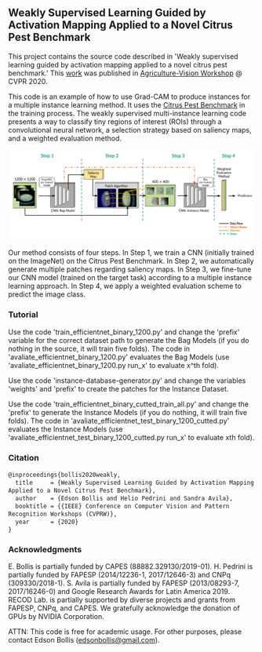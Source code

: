## Weakly Supervised Learning Guided by Activation Mapping Applied to a Novel Citrus Pest Benchmark

This project contains the source code described in 'Weakly supervised learning guided by activation mapping applied to a novel citrus pest benchmark.' This [work](https://arxiv.org/pdf/2004.11252.pdf) was published in [Agriculture-Vision Workshop](https://github.com/SHI-Labs/Agriculture-Vision) @ CVPR 2020.

This code is an example of how to use Grad-CAM to produce instances for a multiple instance learning method. It uses the [Citrus Pest Benchmark](https://github.com/edsonbollis/Citrus-Pest-Benchmark) in the training process. The weakly supervised multi-instance learning code presents a way to classify tiny regions of interest (ROIs) through a convolutional neural network, a selection strategy based on saliency maps, and a weighted evaluation method.

![Mite Images](https://github.com/edsonbollis/Weakly-Supervised-Learning-Citrus-Pest-Benchmark/blob/master/pipeline.png)

Our method consists of four steps. In Step 1, we train a CNN (initially trained on the ImageNet) on the Citrus
Pest Benchmark. In Step 2, we automatically generate multiple patches regarding saliency maps. In Step 3, we fine-tune our
CNN model (trained on the target task) according to a multiple instance learning approach. In Step 4, we apply a weighted
evaluation scheme to predict the image class.

### Tutorial

Use the code 'train_efficientnet_binary_1200.py' and change the 'prefix' variable for the correct dataset path to generate the Bag Models (if you do nothing in the source, it will train five folds). The code in 'avaliate_efficientnet_binary_1200.py' evaluates the Bag Models (use 'avaliate_efficientnet_binary_1200.py run_x' to evaluate x^th fold).

Use the code 'instance-database-generator.py' and change the variables 'weights' and 'prefix' to create the patches for the Instance Dataset.

Use the code 'train_efficientnet_binary_cutted_train_all.py' and change the 'prefix' to generate the Instance Models (if you do nothing, it will train five folds). The code in 'avaliate_efficientnet_test_binary_1200_cutted.py' evaluates the Instance Models (use 'avaliate_efficientnet_test_binary_1200_cutted.py run_x' to evaluate xth fold).


### Citation
```
@inproceedings{bollis2020weakly,
  title     = {Weakly Supervised Learning Guided by Activation Mapping Applied to a Novel Citrus Pest Benchmark},
  author    = {Edson Bollis and Helio Pedrini and Sandra Avila},
  booktitle = {{IEEE} Conference on Computer Vision and Pattern Recognition Workshops (CVPRW)},
  year      = {2020}
}
```

### Acknowledgments
E. Bollis is partially funded by CAPES (88882.329130/2019-01). H. Pedrini is partially funded by FAPESP (2014/12236-1, 2017/12646-3) and CNPq (309330/2018-1). S. Avila is partially funded by FAPESP (2013/08293-7, 2017/16246-0) and Google Research Awards for Latin America 2019. RECOD Lab. is partially supported by diverse projects and grants from FAPESP, CNPq, and CAPES. We gratefully acknowledge the donation of GPUs by NVIDIA Corporation.

ATTN: This code is free for academic usage. For other purposes, please contact Edson Bollis (edsonbollis@gmail.com).
